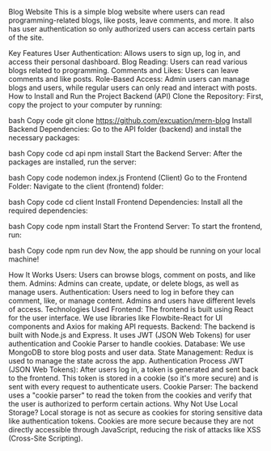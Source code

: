 Blog Website
This is a simple blog website where users can read programming-related blogs, like posts, leave comments, and more. It also has user authentication so only authorized users can access certain parts of the site.

Key Features
User Authentication: Allows users to sign up, log in, and access their personal dashboard.
Blog Reading: Users can read various blogs related to programming.
Comments and Likes: Users can leave comments and like posts.
Role-Based Access: Admin users can manage blogs and users, while regular users can only read and interact with posts.
How to Install and Run the Project
Backend (API)
Clone the Repository: First, copy the project to your computer by running:

bash
Copy code
git clone https://github.com/excuation/mern-blog
Install Backend Dependencies: Go to the API folder (backend) and install the necessary packages:

bash
Copy code
cd api
npm install
Start the Backend Server: After the packages are installed, run the server:

bash
Copy code
nodemon index.js
Frontend (Client)
Go to the Frontend Folder: Navigate to the client (frontend) folder:

bash
Copy code
cd client
Install Frontend Dependencies: Install all the required dependencies:

bash
Copy code
npm install
Start the Frontend Server: To start the frontend, run:

bash
Copy code
npm run dev
Now, the app should be running on your local machine!

How It Works
Users: Users can browse blogs, comment on posts, and like them.
Admins: Admins can create, update, or delete blogs, as well as manage users.
Authentication: Users need to log in before they can comment, like, or manage content. Admins and users have different levels of access.
Technologies Used
Frontend: The frontend is built using React for the user interface. We use libraries like Flowbite-React for UI components and Axios for making API requests.
Backend: The backend is built with Node.js and Express. It uses JWT (JSON Web Tokens) for user authentication and Cookie Parser to handle cookies.
Database: We use MongoDB to store blog posts and user data.
State Management: Redux is used to manage the state across the app.
Authentication Process
JWT (JSON Web Tokens): After users log in, a token is generated and sent back to the frontend. This token is stored in a cookie (so it's more secure) and is sent with every request to authenticate users.
Cookie Parser: The backend uses a "cookie parser" to read the token from the cookies and verify that the user is authorized to perform certain actions.
Why Not Use Local Storage?
Local storage is not as secure as cookies for storing sensitive data like authentication tokens. Cookies are more secure because they are not directly accessible through JavaScript, reducing the risk of attacks like XSS (Cross-Site Scripting).
